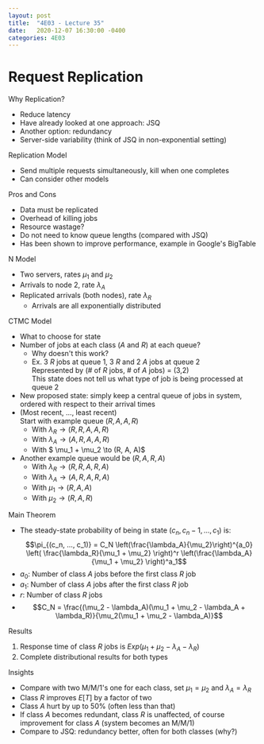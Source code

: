 ```yaml
---
layout: post
title:  "4E03 - Lecture 35"
date:   2020-12-07 16:30:00 -0400
categories: 4E03
---
```


Request Replication
===

Why Replication?
- Reduce latency
- Have already looked at one approach: JSQ
- Another option: redundancy
- Server-side variability (think of JSQ in non-exponential setting)

Replication Model
- Send multiple requests simultaneously, kill when one completes
- Can consider other models

Pros and Cons
- Data must be replicated
- Overhead of killing jobs
- Resource wastage?
- Do not need to know queue lengths (compared with JSQ)
- Has been shown to improve performance, example in Google's BigTable

N Model
- Two servers, rates $\mu_1$ and $\mu_2$
- Arrivals to node 2, rate $\lambda_A$
- Replicated arrivals (both nodes), rate $\lambda_R$
    - Arrivals are all exponentially distributed

CTMC Model
- What to choose for state
- Number of jobs at each class (*A* and *R*) at each queue?
    - Why doesn't this work?
    - Ex. 3 *R* jobs at queue 1, 3 *R* and 2 *A* jobs at queue 2  
    Represented by (# of *R* jobs, # of *A* jobs) = (3,2)  
    This state does not tell us what type of job is being processed at queue 2
- New proposed state: simply keep a central queue of jobs in system, ordered with respect to their arrival times
- (Most recent, ..., least recent)  
Start with example queue $(R, A, A, R)$
    - With $\lambda_R \to (R, R, A, A, R)$
    - With $\lambda_A \to (A, R, A, A, R)$
    - With $ \mu_1 + \mu_2 \to (R, A, A)$
- Another example queue would be $(R, A, R, A)$
    - With $\lambda_R \to (R, R, A, R, A)$  
    - With $\lambda_A \to (A, R, A, R, A)$
    - With $\mu_1 \to (R, A, A)$
    - With $\mu_2 \to (R, A, R)$

Main Theorem
- The steady-state probability of being in state $(c_n, c_n-1, ..., c_1)$ is:  
$$\pi_{(c_n, ..., c_1)} = C_N \left(\frac{\lambda_A}{\mu_2}\right)^{a_0} \left( \frac{\lambda_R}{\mu_1 + \mu_2} \right)^r \left(\frac{\lambda_A}{\mu_1 + \mu_2} \right)^a_1$$
- $a_0$: Number of class *A* jobs before the first class *R* job
- $a_1$: Number of class *A* jobs after the first class *R* job
- $r$: Number of class *R* jobs
- $$C_N = \frac{(\mu_2 - \lambda_A)(\mu_1 + \mu_2 - \lambda_A + \lambda_R)}{\mu_2(\mu_1 + \mu_2 - \lambda_A)}$$

Results
1. Response time of class *R* jobs is $Exp(\mu_1 + \mu_2 - \lambda_A - \lambda_R)$
2. Complete distributional results for both types

Insights
- Compare with two M/M/1's one for each class, set $\mu_1 = \mu_2$ and $\lambda_A = \lambda_R$
- Class *R* improves $E[T]$ by a factor of two
- Class *A* hurt by up to 50% (often less than that)
- If class *A* becomes redundant, class *R* is unaffected, of course improvement for class *A* (system becomes an M/M/1)
- Compare to JSQ: redundancy better, often for both classes (why?)